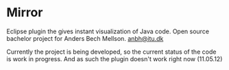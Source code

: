Mirror
======

Eclipse plugin the gives instant visualization of Java code.
Open source bachelor project for Anders Bech Mellson. anbh@itu.dk

Currently the project is being developed, so the current status of the code is work in progress.
And as such the plugin doesn't work right now (11.05.12)

